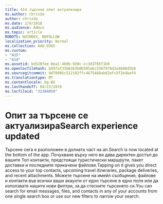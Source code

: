 ```yaml
---
title: 414 търсене опит актуализира
ms.author: chrisda
author: chrisda
ms.date: 2/9/2018
ms.audience: Admin
ms.topic: article
ROBOTS: NOINDEX, NOFOLLOW
localization_priority: Normal
ms.collection: Adm_O365
ms.custom:
- "415"
- "414"
ms.assetid: bd328fee-8ea1-4b0b-930c-cc3d3765f1b9
ms.openlocfilehash: b49faf3268263b0b505abc5307978d2e4b08d5b8
ms.sourcegitcommit: 9d78905c512192ffc4675468abd2efc5f2e4baf4
ms.translationtype: MT
ms.contentlocale: bg-BG
ms.lasthandoff: 04/23/2019
ms.locfileid: "32384050"
---
```

# <a name="search-experience-updated"></a><span data-ttu-id="a17ac-102">Опит за търсене се актуализира</span><span class="sxs-lookup"><span data-stu-id="a17ac-102">Search experience updated</span></span>

<span data-ttu-id="a17ac-103">Търсене сега е разположен в долната част на ап.</span><span class="sxs-lookup"><span data-stu-id="a17ac-103">Search is now located at the bottom of the app.</span></span> <span data-ttu-id="a17ac-104">Почукване върху него ви дава директен достъп до вашите Топ контакти, предстоящи туристически маршрути, пакет доставки и последните прикачени файлове.</span><span class="sxs-lookup"><span data-stu-id="a17ac-104">Tapping on it gives you direct access to your top contacts, upcoming travel itineraries, package deliveries, and recent attachments.</span></span> <span data-ttu-id="a17ac-105">Можете търсене на имейл съобщения, файлове и контакти във всички ваши акаунти от едно търсене в едно поле или да използвате нашите нови филтри, за да стесните търсенето си.</span><span class="sxs-lookup"><span data-stu-id="a17ac-105">You can search for email messages, files, and contacts in any of your accounts from one single search box or use our new filters to narrow your search.</span></span>

